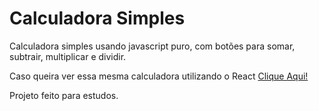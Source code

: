 # Calculadora Simples
Calculadora simples usando javascript puro, com botões para somar, subtrair, multiplicar e dividir.

Caso queira ver essa mesma calculadora utilizando o React <a href="https://github.com/tuliorobert/calculadora-react">Clique Aqui!</a>

Projeto feito para estudos.
